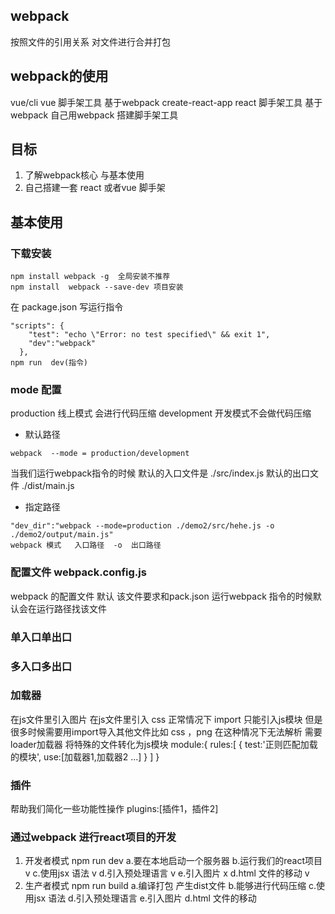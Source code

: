 ## webpack  
按照文件的引用关系 对文件进行合并打包
## webpack的使用
vue/cli   vue 脚手架工具  基于webpack
create-react-app  react 脚手架工具 基于webpack 
自己用webpack 搭建脚手架工具

## 目标
1. 了解webpack核心 与基本使用
2. 自己搭建一套 react 或者vue 脚手架

## 基本使用 

### 下载安装
```
npm install webpack -g  全局安装不推荐
npm install  webpack --save-dev 项目安装  
```
在 package.json 写运行指令
```
"scripts": {
    "test": "echo \"Error: no test specified\" && exit 1",
    "dev":"webpack"
  },
npm run  dev(指令)
```
### mode 配置
production  线上模式  会进行代码压缩
development 开发模式不会做代码压缩  
* 默认路径
```
webpack  --mode = production/development 
```
当我们运行webpack指令的时候 
默认的入口文件是 ./src/index.js 
默认的出口文件  ./dist/main.js
* 指定路径

```
"dev_dir":"webpack --mode=production ./demo2/src/hehe.js -o ./demo2/output/main.js" 
webpack 模式   入口路径  -o  出口路径
```

### 配置文件 webpack.config.js 
webpack 的配置文件 
默认 该文件要求和pack.json  运行webpack 指令的时候默认会在运行路径找该文件

### 单入口单出口

### 多入口多出口

### 加载器 
在js文件里引入图片 
在js文件里引入 css
正常情况下  import 只能引入js模块 但是很多时候需要用import导入其他文件比如 css ，png 
在这种情况下无法解析 需要 loader加载器 将特殊的文件转化为js模块
module:{
  rules:[
    {
      test:'正则匹配加载的模块',
      use:[加载器1,加载器2 ...]
    }
  ]
}
### 插件 
帮助我们简化一些功能性操作
plugins:[插件1，插件2]
###  通过webpack 进行react项目的开发
1. 开发者模式  npm  run dev 
   a.要在本地启动一个服务器
   b.运行我们的react项目  v
   c.使用jsx 语法  v 
   d.引入预处理语言 v
   e.引入图片   x
   d.html 文件的移动 v
2. 生产者模式   npm run build 
   a.编译打包 产生dist文件
   b.能够进行代码压缩
   c.使用jsx 语法
   d.引入预处理语言
   e.引入图片
   d.html 文件的移动